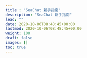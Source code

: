 ```yaml
---
title : "SeaChat 新手指南"
description: "SeaChat 新手指南"
lead: ""
date: 2020-10-06T08:48:45+00:00
lastmod: 2020-10-06T08:48:45+00:00
weight: 100
draft: false
images: []
toc: true
---
```

